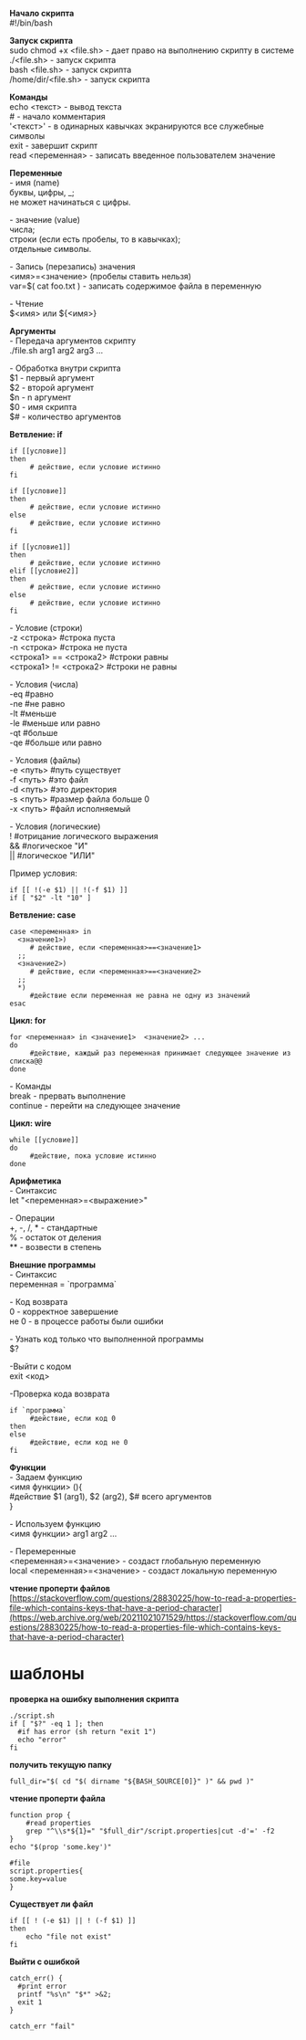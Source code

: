 
**Начало скрипта**  
#!/bin/bash

**Запуск скрипта**  
sudo chmod +x <file.sh> - дает право на выполнению скрипту в системе  
./<file.sh> - запуск скрипта  
bash <file.sh> - запуск скрипта  
/home/dir/<file.sh> - запуск скрипта

**Команды**  
echo <текст> - вывод текста  
\# - начало комментария  
'<текст>' - в одинарных кавычках экранируются все служебные символы  
exit - завершит скрипт  
read <переменная> - записать введенное пользователем значение

**Переменные**  
\- имя (name)  
буквы, цифры, \_;  
не может начинаться с цифры.

\- значение (value)  
числа;  
строки (если есть пробелы, то в кавычках);  
отдельные символы.

\- Запись (перезапись) значения  
<имя>=<значение> (пробелы ставить нельзя)  
var=$( cat foo.txt ) - записать содержимое файла в переменную

\- Чтение  
$<имя> или ${<имя>}

**Аргументы**  
\- Передача аргументов скрипту  
./file.sh arg1 arg2 arg3 …

\- Обработка внутри скрипта  
$1 - первый аргумент  
$2 - второй аргумент  
$n - n аргумент  
$0 - имя скрипта  
$# - количество аргументов

**Ветвление: if**

    if [[условие]]
    then
         # действие, если условие истинно
    fi
    
    if [[условие]]
    then
         # действие, если условие истинно
    else
         # действие, если условие истинно
    fi
    
    if [[условие1]]
    then
         # действие, если условие истинно
    elif [[условие2]]
    then
         # действие, если условие истинно
    else
         # действие, если условие истинно
    fi

\- Условие (строки)  
\-z <строка> #строка пуста  
\-n <строка> #строка не пуста  
<строка1> == <строка2> #строки равны  
<строка1> != <строка2> #строки не равны

\- Условия (числа)  
\-eq #равно  
\-ne #не равно  
\-lt #меньше  
\-le #меньше или равно  
\-qt #больше  
\-qe #больше или равно

\- Условия (файлы)  
\-e <путь> #путь существует  
\-f <путь> #это файл  
\-d <путь> #это директория  
\-s <путь> #размер файла больше 0  
\-x <путь> #файл исполняемый

\- Условия (логические)  
! #отрицание логического выражения  
&& #логическое "И"  
|| #логическое "ИЛИ"

Пример условия:

    if [[ !(-e $1) || !(-f $1) ]]
    if [ "$2" -lt "10" ]

**Ветвление: case**

    case <переменная> in
      <значение1>)
         # действие, если <переменная>==<значение1>
      ;;
      <значение2>)
         # действие, если <переменная>==<значение2>
      ;;
      *)
         #действие если переменная не равна не одну из значений
    esac

**Цикл: for**

    for <переменная> in <значение1>  <значение2> ...
    do
         #действие, каждый раз переменная принимает следующее значение из списка@@
    done

  
\- Команды  
break - прервать выполнение  
continue - перейти на следующее значение

**Цикл: wire**

    while [[условие]]
    do
         #действие, пока условие истинно
    done

**Арифметика**  
\- Синтаксис  
let "<переменная>=<выражение>"

\- Операции  
+, -, /, \* - стандартные  
% - остаток от деления  
\*\* - возвести в степень

**Внешние программы**  
\- Синтаксис  
переменная = \`программа\`

\- Код возврата  
0 - корректное завершение  
не 0 - в процессе работы были ошибки

\- Узнать код только что выполненной программы  
$?

\-Выйти с кодом  
exit <код>

\-Проверка кода возврата

    if `программа`
         #действие, если код 0
    then
    else
         #действие, если код не 0
    fi

**Функции**  
\- Задаем функцию  
<имя функции> (){  
#действие $1 (arg1), $2 (arg2), $# всего аргументов  
}

\- Используем функцию  
<имя функции> arg1 arg2 …

\- Перемеренные  
<переменная>=<значение> - создаст глобальную переменную  
local <переменная>=<значение> - создаст локальную переменную

**чтение проперти файлов**  
[https://stackoverflow.com/questions/28830225/how-to-read-a-properties-file-which-contains-keys-that-have-a-period-character](https://web.archive.org/web/20211021071529/https://stackoverflow.com/questions/28830225/how-to-read-a-properties-file-which-contains-keys-that-have-a-period-character)

шаблоны
=======

**проверка на ошибку выполнения скрипта**

    ./script.sh
    if [ "$?" -eq 1 ]; then
      #if has error (sh return "exit 1")
      echo "error"
    fi

**получить текущую папку**

    full_dir="$( cd "$( dirname "${BASH_SOURCE[0]}" )" && pwd )"

**чтение проперти файла**

    function prop {
        #read properties
        grep "^\\s*${1}=" "$full_dir"/script.properties|cut -d'=' -f2
    }
    echo "$(prop 'some.key')"
    
    #file
    script.properties{
    some.key=value
    }

**Существует ли файл**

    if [[ ! (-e $1) || ! (-f $1) ]]
    then
        echo "file not exist"
    fi

**Выйти с ошибкой**

    catch_err() {
      #print error
      printf "%s\n" "$*" >&2;
      exit 1
    }
    
    catch_err "fail"
